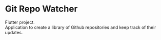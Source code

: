 # Git Repo Watcher

Flutter project.</br>
Application to create a library of Github repositories and keep track of their updates.

